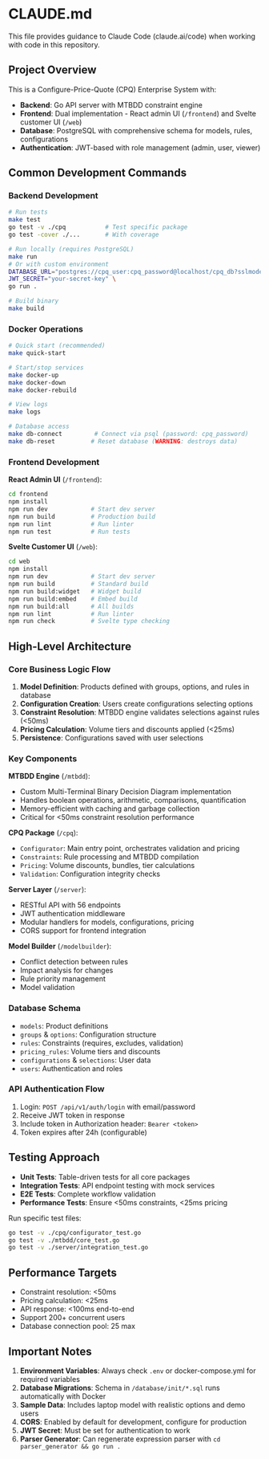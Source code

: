 # CLAUDE.md

This file provides guidance to Claude Code (claude.ai/code) when working with code in this repository.

## Project Overview

This is a Configure-Price-Quote (CPQ) Enterprise System with:
- **Backend**: Go API server with MTBDD constraint engine
- **Frontend**: Dual implementation - React admin UI (`/frontend`) and Svelte customer UI (`/web`)
- **Database**: PostgreSQL with comprehensive schema for models, rules, configurations
- **Authentication**: JWT-based with role management (admin, user, viewer)

## Common Development Commands

### Backend Development
```bash
# Run tests
make test
go test -v ./cpq           # Test specific package
go test -cover ./...       # With coverage

# Run locally (requires PostgreSQL)
make run
# Or with custom environment
DATABASE_URL="postgres://cpq_user:cpq_password@localhost/cpq_db?sslmode=disable" \
JWT_SECRET="your-secret-key" \
go run .

# Build binary
make build
```

### Docker Operations
```bash
# Quick start (recommended)
make quick-start

# Start/stop services
make docker-up
make docker-down
make docker-rebuild

# View logs
make logs

# Database access
make db-connect         # Connect via psql (password: cpq_password)
make db-reset          # Reset database (WARNING: destroys data)
```

### Frontend Development

**React Admin UI** (`/frontend`):
```bash
cd frontend
npm install
npm run dev            # Start dev server
npm run build          # Production build
npm run lint           # Run linter
npm run test           # Run tests
```

**Svelte Customer UI** (`/web`):
```bash
cd web
npm install
npm run dev            # Start dev server
npm run build          # Standard build
npm run build:widget   # Widget build
npm run build:embed    # Embed build
npm run build:all      # All builds
npm run lint           # Run linter
npm run check          # Svelte type checking
```

## High-Level Architecture

### Core Business Logic Flow
1. **Model Definition**: Products defined with groups, options, and rules in database
2. **Configuration Creation**: Users create configurations selecting options
3. **Constraint Resolution**: MTBDD engine validates selections against rules (<50ms)
4. **Pricing Calculation**: Volume tiers and discounts applied (<25ms)
5. **Persistence**: Configurations saved with user selections

### Key Components

**MTBDD Engine** (`/mtbdd`):
- Custom Multi-Terminal Binary Decision Diagram implementation
- Handles boolean operations, arithmetic, comparisons, quantification
- Memory-efficient with caching and garbage collection
- Critical for <50ms constraint resolution performance

**CPQ Package** (`/cpq`):
- `Configurator`: Main entry point, orchestrates validation and pricing
- `Constraints`: Rule processing and MTBDD compilation
- `Pricing`: Volume discounts, bundles, tier calculations
- `Validation`: Configuration integrity checks

**Server Layer** (`/server`):
- RESTful API with 56 endpoints
- JWT authentication middleware
- Modular handlers for models, configurations, pricing
- CORS support for frontend integration

**Model Builder** (`/modelbuilder`):
- Conflict detection between rules
- Impact analysis for changes
- Rule priority management
- Model validation

### Database Schema
- `models`: Product definitions
- `groups` & `options`: Configuration structure
- `rules`: Constraints (requires, excludes, validation)
- `pricing_rules`: Volume tiers and discounts
- `configurations` & `selections`: User data
- `users`: Authentication and roles

### API Authentication Flow
1. Login: `POST /api/v1/auth/login` with email/password
2. Receive JWT token in response
3. Include token in Authorization header: `Bearer <token>`
4. Token expires after 24h (configurable)

## Testing Approach

- **Unit Tests**: Table-driven tests for all core packages
- **Integration Tests**: API endpoint testing with mock services
- **E2E Tests**: Complete workflow validation
- **Performance Tests**: Ensure <50ms constraints, <25ms pricing

Run specific test files:
```bash
go test -v ./cpq/configurator_test.go
go test -v ./mtbdd/core_test.go
go test -v ./server/integration_test.go
```

## Performance Targets
- Constraint resolution: <50ms
- Pricing calculation: <25ms
- API response: <100ms end-to-end
- Support 200+ concurrent users
- Database connection pool: 25 max

## Important Notes

1. **Environment Variables**: Always check `.env` or docker-compose.yml for required variables
2. **Database Migrations**: Schema in `/database/init/*.sql` runs automatically with Docker
3. **Sample Data**: Includes laptop model with realistic options and demo users
4. **CORS**: Enabled by default for development, configure for production
5. **JWT Secret**: Must be set for authentication to work
6. **Parser Generator**: Can regenerate expression parser with `cd parser_generator && go run .`